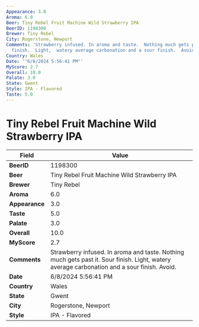 ```yaml
---
Appearance: 3.0
Aroma: 6.0
Beer: Tiny Rebel Fruit Machine Wild Strawberry IPA
BeerID: 1198300
Brewer: Tiny Rebel
City: Rogerstone, Newport
Comments: 'Strawberry infused. In aroma and taste.  Nothing much gets past it. Sour
  finish.  Light,  watery average carbonation and a sour finish.  Avoid. '
Country: Wales
Date: '"6/8/2024 5:56:41 PM"'
MyScore: 2.7
Overall: 10.0
Palate: 3.0
State: Gwent
Style: IPA - Flavored
Taste: 5.0
---
```


# Tiny Rebel Fruit Machine Wild Strawberry IPA

| Field         | Value |
|---------------|-------|
| **BeerID** | 1198300 |
| **Beer** | Tiny Rebel Fruit Machine Wild Strawberry IPA |
| **Brewer** | Tiny Rebel |
| **Aroma** | 6.0 |
| **Appearance** | 3.0 |
| **Taste** | 5.0 |
| **Palate** | 3.0 |
| **Overall** | 10.0 |
| **MyScore** | 2.7 |
| **Comments** | Strawberry infused. In aroma and taste.  Nothing much gets past it. Sour finish.  Light,  watery average carbonation and a sour finish.  Avoid.  |
| **Date** | 6/8/2024 5:56:41 PM |
| **Country** | Wales |
| **State** | Gwent |
| **City** | Rogerstone, Newport |
| **Style** | IPA - Flavored |
